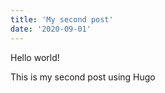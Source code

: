 ```yaml
---
title: 'My second post'
date: '2020-09-01'
---
```


Hello world!

This is my second post using Hugo
